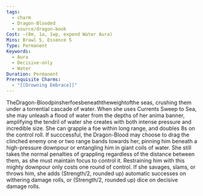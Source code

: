 ```yaml
---
tags:
  - charm
  - Dragon-Blooded
  - source/dragon-book
Cost: —(8m, 1a, 1wp, expend Water Aura)
Mins: Brawl 5, Essence 5
Type: Permanent
Keywords:
  - Aura
  - Decisive-only
  - Water
Duration: Permanent
Prerequisite Charms:
  - "[[Drowning Embrace]]"
---
```

TheDragon-Bloodpinsherfoesbeneaththeweightofthe seas, crushing them under a torrential cascade of water. When she uses Currents Sweep to Sea, she may unleash a flood of water from the depths of her anima banner, amplifying the tendril of water she creates with both intense pressure and incredible size. She can grapple a foe within long range, and doubles 8s on the control roll. If succcessful, the Dragon-Blood may choose to drag the clinched enemy one or two range bands towards her, pinning him beneath a high-pressure downpour or entangling him in giant coils of water. She still takes the normal penalties of grappling regardless of the distance between them, as she must maintain focus to control it. Restraining him with this mighty downpour only costs one round of control. If she savages, slams, or throws him, she adds (Strength/2, rounded up) automatic successes on withering damage rolls, or (Strength/2, rounded up) dice on decisive damage rolls.